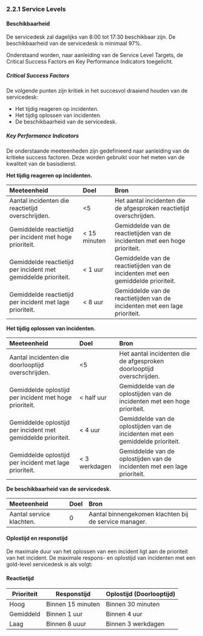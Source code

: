 ### 2.2.1 Service Levels

#### Beschikbaarheid

De servicedesk zal dagelijks van 8:00 tot 17:30 beschikbaar zijn. De beschikbaarheid van de servicedesk is minimaal 97%.

Onderstaand worden, naar aanleiding van de Service Level Targets, de Critical Success Factors en Key Performance Indicators toegelicht.

##### Critical Success Factors

De volgende punten zijn kritiek in het succesvol draaiend houden van de servicedesk:

* Het tijdig reageren op incidenten.
* Het tijdig oplossen van incidenten.
* De beschikbaarheid van de servicedesk.

##### Key Performance Indicators

De onderstaande meeteenheden zijn gedefinieerd naar aanleiding van de kritieke success factoren. Deze worden gebruikt voor het meten van de kwaliteit van de basisdienst.

__Het tijdig reageren op incidenten.__

| Meeteenheid                                                    | Doel         | Bron                                                                             |
| :----------                                                    | :---         | :---                                                                             |
| Aantal incidenten die reactietijd overschrijden.               | <5           | Het aantal incidenten die de afgesproken reactietijd overschrijden.              |
| Gemiddelde reactietijd per incident met hoge prioriteit.       | < 15 minuten | Gemiddelde van de reactietijden van de incidenten met een hoge prioriteit.       |
| Gemiddelde reactietijd per incident met gemiddelde prioriteit. | < 1 uur      | Gemiddelde van de reactietijden van de incidenten met een gemiddelde prioriteit. |
| Gemiddelde reactietijd per incident met lage prioriteit.       | < 8 uur      | Gemiddelde van de reactietijden van de incidenten met een lage prioriteit.       |


__Het tijdig oplossen van incidenten.__

| Meeteenheid                                                  | Doel          | Bron                                                                           |
| :----------                                                  | :--           | :---                                                                           |
| Aantal incidenten die doorlooptijd overschrijden.            | <5            | Het aantal incidenten die de afgesproken doorlooptijd overschrijden.           |
| Gemiddelde oplostijd per incident met hoge prioriteit.       | < half uur    | Gemiddelde van de oplostijden van de incidenten met een hoge prioriteit.       |
| Gemiddelde oplostijd per incident met gemiddelde prioriteit. | < 4 uur       | Gemiddelde van de oplostijden van de incidenten met een gemiddelde prioriteit. |
| Gemiddelde oplostijd per incident met lage prioriteit.       | < 3 werkdagen | Gemiddelde van de oplostijden van de incidenten met een lage prioriteit.       |


__De beschikbaarheid van de servicedesk.__

| Meeteenheid              | Doel | Bron                                                  |
| :----------              | :--  | :---                                                  |
| Aantal service klachten. | 0    | Aantal binnengekomen klachten bij de service manager. |

#### Oplostijd en responstijd

De maximale duur van het oplossen van een incident ligt aan de prioriteit van het incident. De maximale respons- en oplostijd van incidenten met een gold-level servicedesk is als volgt:

#### Reactietijd

| Prioriteit   | Responstijd       | Oplostijd (Doorlooptijd)  |
| ------------ | ------------      | ------------------------- |
| Hoog         | Binnen 15 minuten | Binnen 30 minuten         |
| Gemiddeld    | Binnen 1 uur      | Binnen 4 uur              |
| Laag         | Binnen 8 uuur     | Binnen 3 werkdagen        |

